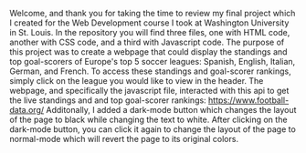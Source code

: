 Welcome, and thank you for taking the time to review my final project which I created for the Web Development course I took at Washington University in St. Louis.
In the repository you will find three files, one with HTML code, another with CSS code, and a third with Javascript code.
The purpose of this project was to create a webpage that could display the standings and top goal-scorers of Europe's top 5 soccer leagues: 
Spanish, English, Italian, German, and French.  To access these standings and goal-scorer rankings, simply click on the league you would like to view in the header.
The webpage, and specifically the javascript file, interacted with this api to get the live standings and and top goal-scorer rankings: https://www.football-data.org/
Additonally, I added a dark-mode button which changes the layout of the page to black while changing the text to white.
After clicking on the dark-mode button, you can click it again to change the layout of the page to normal-mode which will revert the page to its original colors.
